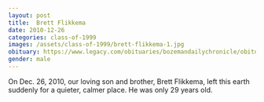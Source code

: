 ```yaml
---
layout: post
title:  Brett Flikkema
date: 2010-12-26
categories: class-of-1999
images: /assets/class-of-1999/brett-flikkema-1.jpg
obituary: https://www.legacy.com/obituaries/bozemandailychronicle/obituary.aspx?n=brett-flikkema&pid=147469578
gender: male
---
```

On Dec. 26, 2010, our loving son and brother, Brett Flikkema, left this earth suddenly for a quieter, calmer place. He was only 29 years old.
